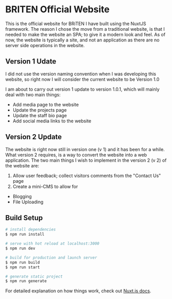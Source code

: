 # BRITEN Official Website
This is the official website for BRiTEN I have built using the NuxtJS framework. The reason I chose the move from a traditional website, is that I needed to make the website an SPA; to give it a modern look and feel. As of now, the website is typically a site, and not an application as there are no server side operations in the website.

## Version 1 Udate
I did not use the version naming convention when I was developing this website, so right now I will consider the current website to be Version 1.0

I am about to carry out version 1 update to version 1.0.1, which will mainly deal with two main things:
- Add media page to the website
- Update the projects page
- Update the staff bio page
- Add social media links to the website


## Version 2 Update
The website is right now still in version one (v 1) and it has  been for a while. What version 2 requires, is a way to convert the website into a web application. The two main things I wish to implement in the version 2 (v 2) of the website are:
1.  Allow user feedback; collect visitors comments from the "Contact Us" page
2.  Create a mini-CMS to allow for 
  * Blogging
  * File Uploading

## Build Setup

``` bash
# install dependencies
$ npm run install

# serve with hot reload at localhost:3000
$ npm run dev

# build for production and launch server
$ npm run build
$ npm run start

# generate static project
$ npm run generate
```

For detailed explanation on how things work, check out [Nuxt.js docs](https://nuxtjs.org).
